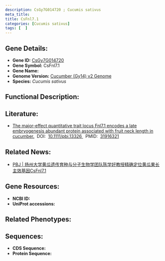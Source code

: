 ```yaml
---
description: CsGy7G014720 ; Cucumis sativus
meta_title:
title: CsFnl7.1
categories: [Cucumis sativus]
tags: [  ]
---
```


## Gene Details:
- **Gene ID:**	[CsGy7G014720]()
- **Gene Symbol:** CsFnl7.1
- **Gene Name:** 
- **Genome Version:** [Cucumber (Gy14) v2 Genome]()
- **Species:** *Cucumis sativus*

## Functional Description:

## Literature:
   - [The major-effect quantitative trait locus Fnl7.1 encodes a late embryogenesis abundant protein associated with fruit neck length in cucumber.]( https://onlinelibrary.wiley.com/doi/10.1111/pbi.13326)&nbsp;&nbsp;DOI:&nbsp;&nbsp;[10.1111/pbi.13326 ](https://onlinelibrary.wiley.com/doi/10.1111/pbi.13326)&nbsp;&nbsp;PMID:&nbsp;&nbsp;[31916321](https://pubmed.ncbi.nlm.nih.gov/31916321/)

## Related News:
   - [PBJ | 扬州大学黄瓜遗传育种与分子生物学团队陈学好教授精确定位黄瓜果长主效基因CsFnl7.1](https://mp.weixin.qq.com/s?__biz=Mzg3MDEwNDEyMg==&mid=2247486890&idx=1&sn=96a46a341f34166a28267e9a11f21830&chksm=ce93a0fff9e429e98208800c85ff2366ad04ec3d8da45c3d343a1ac342aa4442887b29c5be4f&scene=27#wechat_redirect)

## Gene Resources:
- **NCBI ID:** [](https://www.ncbi.nlm.nih.gov/gene/?term=)
- **UniProt accessions:** [](https://www.uniprot.org/uniprotkb//entry)

## Related Phenotypes:


## Sequences:
- **CDS Sequence:**
- **Protein Sequence:**
